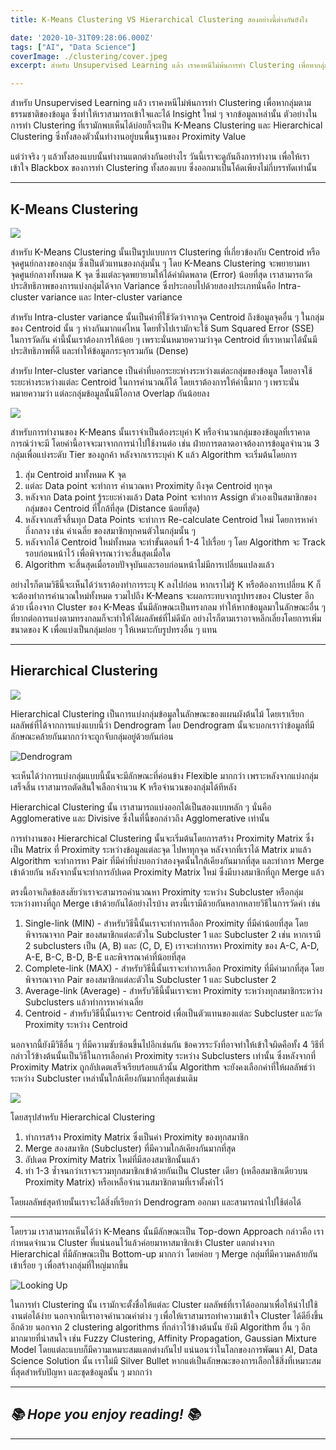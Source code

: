 ```yaml
---
title: K-Means Clustering VS Hierarchical Clustering สองอย่างนี้ต่างกันยังไง

date: '2020-10-31T09:28:06.000Z'
tags: ["AI", "Data Science"]
coverImage: ./clustering/cover.jpeg
excerpt: สำหรับ Unsupervised Learning แล้ว เราคงหนีไม่พ้นการทำ Clustering เพื่อหากลุ่มตามธรรมชาติของข้อมูล ซึ่งทำให้เราสามารถเข้าใจและได้ Insight ใหม่ ๆ จากข้อมูลเหล่านั้น ตัวอย่างในการทำ Clustering ที่เรามักพบเห็นได้บ่อยก็จะเป็น K-Means Clustering และ Hierarchical Clustering แต่ว่าจริง ๆ แล้วทั้งสองแบบนั้นทำงานแตกต่างกันอย่างไร

---
```


สำหรับ Unsupervised Learning แล้ว เราคงหนีไม่พ้นการทำ Clustering เพื่อหากลุ่มตามธรรมชาติของข้อมูล ซึ่งทำให้เราสามารถเข้าใจและได้ Insight ใหม่ ๆ จากข้อมูลเหล่านั้น ตัวอย่างในการทำ Clustering ที่เรามักพบเห็นได้บ่อยก็จะเป็น K-Means Clustering และ Hierarchical Clustering ซึ่งทั้งสองตัวนั้นทำงานอยู่บนพื้นฐานของ Proximity Value 

แต่ว่าจริง ๆ แล้วทั้งสองแบบนั้นทำงานแตกต่างกันอย่างไร วันนี้เราจะดูกันถึงการทำงาน เพื่อให้เราเข้าใจ Blackbox ของการทำ Clustering ทั้งสองแบบ ซึ่งออกมาเป็นโค้ดเพียงไม่กี่บรรทัดเท่านั้น 

---

## K-Means Clustering

![](https://images.unsplash.com/photo-1545558014-8692077e9b5c?ixlib=rb-1.2.1&amp;q=80&amp;fm=jpg&amp;crop=entropy&amp;cs=tinysrgb&amp;w=2000&amp;fit=max&amp;ixid=eyJhcHBfaWQiOjExNzczfQ)

สำหรับ K-Means Clustering นั้นเป็นรูปแบบการ Clustering ที่เกี่ยวข้องกับ Centroid หรือจุดศูนย์กลางของกลุ่ม ซึ่งเป็นตัวแทนของกลุ่มนั้น ๆ โดย K-Means Clustering จะพยายามหาจุดศูนย์กลางทั้งหมด K จุด ซึ่งแต่ละจุดพยายามให้ได้ค่าผิดพลาด (Error) น้อยที่สุด เราสามารถวัดประสิทธิภาพของการแบ่งกลุ่มได้จาก Variance ซึ่งประกอบไปด้วยสองประเภทนั่นคือ Intra-cluster variance และ Inter-cluster variance

สำหรับ Intra-cluster variance นั้นเป็นค่าที่ใช้วัดว่าจากจุด Centroid ถึงข้อมูลจุดอื่น ๆ ในกลุ่มของ Centroid นั้น ๆ ห่างกันมากแค่ไหน โดยทั่วไปเรามักจะใช้ Sum Squared Error (SSE) ในการวัดกัน ค่านี้นั้นเราต้องการให้น้อย ๆ เพราะนั่นหมายความว่าจุด Centroid ที่เราหามาได้นั้นมีประสิทธิภาพที่ดี และทำให้ข้อมูลกระจุกรวมกัน (Dense)

สำหรับ Inter-cluster variance เป็นค่าที่บอกระยะห่างระหว่างแต่ละกลุ่มของข้อมูล โดยอาจใช้ระยะห่างระหว่างแต่ละ Centroid ในการคำนวณก็ได้ โดยเราต้องการให้ค่านี้มาก ๆ เพราะนั่นหมายความว่า แต่ละกลุ่มข้อมูลนั้นมีโอกาส Overlap กันน้อยลง

![](https://upload.wikimedia.org/wikipedia/commons/e/ea/K-means_convergence.gif)

สำหรับการทำงานของ K-Means นั้นเราจำเป็นต้องระบุค่า K หรือจำนวนกลุ่มของข้อมูลที่เราคาดการณ์ว่าจะมี โดยค่านี้อาจจะมาจากการนำไปใช้งานต่อ เช่น ฝ่ายการตลาดอาจต้องการข้อมูลจำนวน 3 กลุ่มเพื่อแบ่งระดับ Tier ของลูกค้า หลังจากเราระบุค่า K แล้ว Algorithm จะเริ่มต้นโดยการ

1. สุ่ม Centroid มาทั้งหมด K จุด
2. แต่ละ Data point จะทำการ คำนวณหา Proximity ถึงจุด Centroid ทุกจุด
3. หลังจาก Data point รู้ระยะห่างแล้ว Data Point จะทำการ Assign ตัวเองเป็นสมาชิกของกลุ่มของ Centroid ที่ใกล้ที่สุด (Distance น้อยที่สุด)
4. หลังจากเสร็จสิ้นทุก Data Points จะทำการ Re-calculate Centroid ใหม่ โดยการหาค่ากึ่งกลาง เช่น ค่าเฉลี่ย ของสมาชิกทุกคนตัวในกลุ่มนั้น ๆ
5. หลังจากได้ Centroid ใหม่ทั้งหมด จะทำขั้นตอนที่ 1-4 ไปเรื่อย ๆ โดย Algorithm จะ Track รอบก่อนหน้าไว้ เพื่อพิจารณาว่าจะสิ้นสุดเมื่อใด
6. Algorithm จะสิ้นสุดเมื่อรอบปัจจุบันและรอบก่อนหน้าไม่มีการเปลี่ยนแปลงแล้ว

อย่างไรก็ตามวิธีนี้จะเห็นได้ว่าเราต้องทำการระบุ K ลงไปก่อน หากเราไม่รู้ K หรือต้องการเปลี่ยน K ก็จะต้องทำการคำนวณใหม่ทั้งหมด รวมไปถึง K-Means จะผลกระทบจากรูปทรงของ Cluster อีกด้วย เนื่องจาก Cluster ของ K-Meas นั้นมีลักษณะเป็นทรงกลม ทำให้หากข้อมูลมาในลักษณะอื่น ๆ ที่ยากต่อการแบ่งตามทรงกลมก็จะทำให้ได้ผลลัพธ์ที่ไม่ดีนัก อย่างไรก็ตามเราอาจหลีกเลี่ยงโดยการเพิ่มขนาดของ K เพื่อแบ่งเป็นกลุ่มย่อย ๆ ให้เหมาะกับรูปทรงอื่น ๆ แทน

---

## Hierarchical Clustering

![](https://images.unsplash.com/photo-1445294211564-3ca59d999abd?ixlib=rb-1.2.1&amp;q=80&amp;fm=jpg&amp;crop=entropy&amp;cs=tinysrgb&amp;w=2000&amp;fit=max&amp;ixid=eyJhcHBfaWQiOjExNzczfQ)

Hierarchical Clustering เป็นการแบ่งกลุ่มข้อมูลในลักษณะของแผนผังต้นไม้ โดยเราเรียกผลลัพธ์ที่ได้จากการแบ่งแบบนี้ว่า Dendrogram โดย Dendrogram นั้นจะบอกเราว่าข้อมูลที่มีลักษณะคล้ายกันมากกว่าจะถูกจับกลุ่มอยู่ด้วยกันก่อน

![Dendrogram](https://upload.wikimedia.org/wikipedia/commons/thumb/8/83/Global-Diversity-of-Sponges-%28Porifera%29-pone.0035105.s008.tif/lossy-page1-2048px-Global-Diversity-of-Sponges-%28Porifera%29-pone.0035105.s008.tif.jpg)

จะเห็นได้ว่าการแบ่งกลุ่มแบบนี้นั้นจะมีลักษณะที่ค่อนข้าง Flexible มากกว่า เพราะหลังจากแบ่งกลุ่มเสร็จสิ้น เราสามารถตัดสินใจเลือกจำนวน K หรือจำนวนของกลุ่มได้ทีหลัง

Hierarchical Clustering นั้น เราสามารถแบ่งออกได้เป็นสองแบบหลัก ๆ นั่นคือ Agglomerative และ Divisive ซึ่งในที่นี้ขอกล่าวถึง Agglomerative เท่านั้น

การทำงานของ Hierarchical Clustering นั้นจะเริ่มต้นโดยการสร้าง Proximity Matrix ซึ่งเป็น Matrix ที่ Proximity ระหว่างข้อมูลแต่ละจุด ไปหาทุกจุด หลังจากที่เราได้ Matrix มาแล้ว Algorithm จะทำการหา Pair ที่มีค่าที่บ่งบอกว่าสองจุดนั้นใกล้เคียงกันมากที่สุด และทำการ Merge เข้าด้วยกัน หลังจากนั้นจะทำการอัปเดต Proximity Matrix ใหม่ ซึ่งมีบางสมาชิกที่ถูก Merge แล้ว

ตรงนี้อาจเกิดข้อสงสัยว่าเราจะสามารถคำนวณหา Proximity ระหว่าง Subcluster หรือกลุ่มระหว่างทางที่ถูก Merge เข้าด้วยกันได้อย่างไรบ้าง ตรงนี้เรามีด้วยกันหลากหลายวิธีในการวัดค่า เช่น

1. Single-link (MIN) - สำหรับวิธีนี้นั้นเราจะทำการเลือก Proximity ที่มีค่าน้อยที่สุด โดยพิจารณาจาก Pair ของสมาชิกแต่ละตัวใน Subcluster 1 และ Subcluster 2 เช่น หากเรามี 2 subclusters เป็น (A, B) และ (C, D, E) เราจะทำการหา Proximity ของ A-C, A-D, A-E, B-C, B-D, B-E และพิจารณาค่าที่น้อยที่สุด
2. Complete-link (MAX) - สำหรับวิธีนี้นั้นเราจะทำการเลือก Proximity ที่มีค่ามากที่สุด โดยพิจารณาจาก Pair ของสมาชิกแต่ละตัวใน Subcluster 1 และ Subcluster 2
3. Average-link (Average) - สำหรับวิธีนี้นั้นเราจะหา Proximity ระหว่างทุกสมาชิกระหว่าง Subclusters แล้วทำการหาค่าเฉลี่ย
4. Centroid - สำหรับวิธีนี้นั้นเราจะ Centroid เพื่อเป็นตัวแทนของแต่ละ Subcluster และวัด Proximity ระหว่าง Centroid

นอกจากนี้ยังมีวิธีอื่น ๆ ที่มีความซับซ้อนขึ้นไปอีกเช่นกัน ข้อควรระวังที่อาจทำให้เข้าใจผิดคือทั้ง 4 วิธีที่กล่าวไว้ข้างต้นนั้นเป็นวิธีในการเลือกค่า Proximity ระหว่าง Subclusters เท่านั้น ซึ่งหลังจากที่ Proximity Matrix ถูกอัปเดตเสร็จเรียบร้อยแล้วนั้น Algorithm จะยังคงเลือกค่าที่ให้ผลลัพธ์ว่าระหว่าง Subcluster เหล่านั้นใกล้เคียงกันมากที่สุดเช่นเดิม

![](https://upload.wikimedia.org/wikipedia/commons/thumb/a/ad/Hierarchical_clustering_simple_diagram.svg/2560px-Hierarchical_clustering_simple_diagram.svg.png)

โดยสรุปสำหรับ Hierarchical Clustering

1. ทำการสร้าง Proximity Matrix ซึ่งเป็นค่า Proximity ของทุกสมาชิก
2. Merge สองสมาชิก (Subcluster) ที่มีความใกล้เคียงกันมากที่สุด
3. อัปเดต Proximity Matrix ใหม่ที่มีสองสมาชิกนั้นแล้ว
4. ทำ 1-3 ซ้ำจนกว่าเราจะรวมทุกสมาชิกเข้าด้วยกันเป็น Cluster เดียว (เหลือสมาชิกเดียวบน Proximity Matrix) หรือเหลือจำนวนสมาชิกตามที่เราตั้งค่าไว้

โดยผลลัพธ์สุดท้ายนั้นเราจะได้สิ่งที่เรียกว่า Dendrogram ออกมา และสามารถนำไปใช้ต่อได้

---

โดยรวม เราสามารถเห็นได้ว่า K-Means นั้นมีลักษณะเป็น Top-down Approach กล่าวคือ เรากำหนดจำนวน Cluster ที่แน่นอนไว้แล้วค่อยมาหาสมาชิกเข้า Cluster แตกต่างจาก Hierarchical ที่มีลักษณะเป็น Bottom-up มากกว่า โดยค่อย ๆ Merge กลุ่มที่มีความคล้ายกันเข้าเรื่อย ๆ เพื่อสร้างกลุ่มที่ใหญ่มากขึ้น

![Looking Up](https://images.unsplash.com/photo-1523287562758-66c7fc58967f?ixlib=rb-1.2.1&amp;q=80&amp;fm=jpg&amp;crop=entropy&amp;cs=tinysrgb&amp;w=2000&amp;fit=max&amp;ixid=eyJhcHBfaWQiOjExNzczfQ)

ในการทำ Clustering นั้น เรามักจะตั้งชื่อให้แต่ละ Cluster ผลลัพธ์ที่เราได้ออกมาเพื่อให้นำไปใช้งานต่อได้ง่าย นอกจากนี้เราอาจคำนวณค่าต่าง ๆ เพื่อให้เราสามารถทำความเข้าใจ Cluster ได้ดียิ่งขึ้นอีกด้วย นอกจาก 2 clustering algorithms ที่กล่าวไว้ข้างต้นนั้น ยังมี Algorithm อื่น ๆ อีกมากมายที่น่าสนใจ เช่น Fuzzy Clustering, Affinity Propagation, Gaussian Mixture Model โดยแต่ละแบบก็มีความเหมาะสมแตกต่างกันไป แน่นอนว่าในโลกของการพัฒนา AI, Data Science Solution นั้น เราไม่มี Silver Bullet หากแต่เป็นลักษณะของการเลือกใช้สิ่งที่เหมาะสมที่สุดสำหรับปัญหา และชุดข้อมูลนั้น ๆ มากกว่า

---

## *📚 Hope you enjoy reading! 📚*

---
